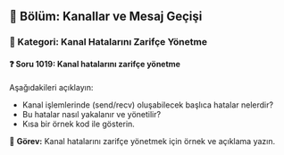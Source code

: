 ## 📘 Bölüm: Kanallar ve Mesaj Geçişi
### 🔹 Kategori: Kanal Hatalarını Zarifçe Yönetme
#### ❓ Soru 1019: Kanal hatalarını zarifçe yönetme

Aşağıdakileri açıklayın:

- Kanal işlemlerinde (send/recv) oluşabilecek başlıca hatalar nelerdir?
- Bu hatalar nasıl yakalanır ve yönetilir?
- Kısa bir örnek kod ile gösterin.

🔧 **Görev:** Kanal hatalarını zarifçe yönetmek için örnek ve açıklama yazın.
